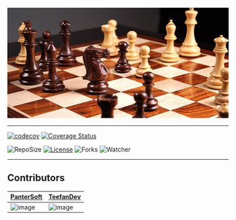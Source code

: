 ![bannerImage](chess_banner.jpeg)

---

[![codecov](https://codecov.io/gh/Pantersoft/mastermind/branch/06-ContinuousDeployment/graph/badge.svg?token=PUIFJ9PH30)](https://codecov.io/gh/PanterSoft/Chess/tree/develop)
[![Coverage Status](https://coveralls.io/repos/github/PanterSoft/Chess/badge.svg?branch=06-ContinuousDeployment)](https://coveralls.io/github/PanterSoft/Chess?branch=06-ContinuousDeployment)

![RepoSize](https://img.shields.io/github/repo-size/PanterSoft/Chess)
[![License](https://img.shields.io/github/license/PanterSoft/Chess?color=green)](https://cdn130.picsart.com/272563229032201.jpg?r1024x1024)
![Forks](https://img.shields.io/github/forks/PanterSoft/Chess?color=green&style=social)
![Watcher](https://img.shields.io/github/watchers/PanterSoft/Chess?style=social)

---

## Contributors
| [PanterSoft](https://github.com/PanterSoft)  |  [TeefanDev](https://github.com/TeefanDev) | 
|---|---|
| ![image](https://github-readme-streak-stats.herokuapp.com/?user=PanterSoft) | ![image](https://github-readme-streak-stats.herokuapp.com/?user=TeefanDev)  |
